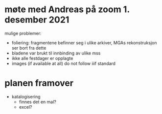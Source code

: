 # møte med Andreas på zoom 1. desember 2021

mulige problemer:
- foliering: fragmentene befinner seg i ulike arkiver, MGAs rekonstruksjon ser bort fra dette
- bladene var brukt til innbinding av ulike mss
- ikke alle festdager er opplagte
- images (if available at all) do not follow iiif standard


# planen framover

- katalogisering
  - finnes det en mal?
  - excel?
